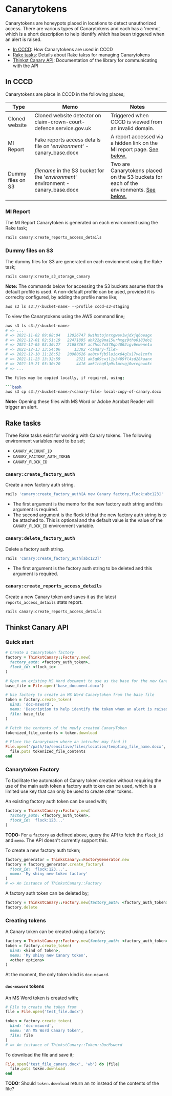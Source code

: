 # Canarytokens

Canarytokens are honeypots placed in locations to detect unauthorized access.
There are various types of Canarytokens and each has a 'memo', which is a short
description to help identify which has been triggered when an alert is raised.

* [In CCCD](#in-cccd): How Canarytokens are used in CCCD
* [Rake tasks](#rake-tasks): Details about Rake takss for managing Canarytokens
* [Thinkst Canary API](#thinkst-canary-api): Documentation of the library for communicating with the API
## In CCCD

Canarytokens are place in CCCD in the following places;

| Type | Memo | Notes |
|---|---|---|
| Cloned website | Cloned website detector on claim-crown-court-defence.service.gov.uk | Triggered when CCCD is viewed from an invalid domain. |
| MI Report | Fake reports access details file on '_environment_' - canary_base.docx | A report accessed via a hidden link on the MI report page. [See below.](#mi-report) |
| Dummy files on S3 | _filename_ in the S3 bucket for the '_environment_' environment - canary_base.docx | Two are Canarytokens placed on the S3 buckets for each of the environments. [See below.](#dummy-files-on-s3) |

### MI Report

The MI Report Canarytoken is generated on each environment using the Rake task;

```bash
rails canary:create_reports_access_details
```

### Dummy files on S3

The dummy files for S3 are generated on each envionment using the Rake task;

```bash
rails canary:create_s3_storage_canary
```

**Note:** The commands below for accessing the S3 buckets assume that the
default profile is used. A non-default profile can be used, provided it is
correclty configured, by adding the profile name like;

```bash
aws s3 ls s3://<bucket-name> --profile cccd-s3-staging
```

To view the Canarytokens using the AWS command line;

```bash
aws s3 ls s3://<bucket-name>
# => ...
# => 2021-11-02 09:08:04   12026747 9wihxtojnrxgweviwjdxjq6oeagx
# => 2021-12-01 02:51:19   22471895 abk22g9ma15urhxgz9tho0i83do1
# => 2021-12-05 03:30:27   21687367 ac7hsc7o578qb4062igv6ewene1u
# => 2021-12-13 13:54:06      13302 <canary-file>
# => 2021-12-10 11:26:52   20960626 ae0tvfjb5loiox04glx17ve1cmfn
# => 2021-11-23 13:32:59       2321 ak5q69cwjl1y3409fl4sd28kaanx
# => 2021-10-21 03:30:20       4416 amk1rhq61p9vlmcvqj0wregawo3c
# => ...

The files may be copied locally, if required, using;

```bash
aws s3 cp s3://<bucket-name>/<canary-file> local-copy-of-canary.docx
```

**Note:** Opening these files with MS Word or Adobe Acrobat Reader will trigger
an alert.

## Rake tasks

Three Rake tasks exist for working with Canary tokens. The following
environment variables need to be set;

* `CANARY_ACCOUNT_ID`
* `CANARY_FACTORY_AUTH_TOKEN`
* `CANARY_FLOCK_ID`

### `canary:create_factory_auth`

Create a new factory auth string.

```bash
rails 'canary:create_factory_auth[A new Canary factory,flock:abc123]'
```

* The first argument is the memo for the new factory auth string and this
  argument is required.
* The second argument is the flock id that the new factory auth string is to be
  attached to. This is optional and the default value is the value of the
  `CANARY_FLOCK_ID` environment variable.

### `canary:delete_factory_auth`

Delete a factory auth string.

```bash
rails 'canary:create_factory_auth[abc123]'
```

* The first argument is the factory auth string to be deleted and this argument
  is required.

### `canary:create_reports_access_details`

Create a new Canary token and saves it as the latest `reports_access_details`
stats report.

```bash
rails canary:create_reports_access_details
```

## Thinkst Canary API

### Quick start

```ruby
# Create a Canarytoken factory
factory = ThinkstCanary::Factory.new(
  factory_auth: <factory_auth_token>,
  flock_id: <flock_id>
)

# Open an existing MS Word document to use as the base for the new Canarytoken
base_file = File.open('base_document.docx')

# Use factory to create an MS Word Canarytoken from the base file
token = factory.create_token(
  kind: 'doc-msword',
  memo: 'Description to help identify the token when an alert is raised',
  file: base_file
)

# Fetch the contents of the newly created CanaryToken
tokenized_file_contents = token.download

# Place the Canarytoken where an intruder may find it
File.open('/path/to/sensitive/files/location/tempting_file_name.docx', 'wb') do |file|
  file.puts tokenized_file_contents
end
```

### Canarytoken Factory

To facilitate the automation of Canary token creation without requiring the
use of the main auth token a factory auth token can be used, which is a limited
use key that can only be used to create other tokens.

An existing factory auth token can be used with;

```ruby
factory = ThinkstCanary::Factory.new(
  factory_auth: <factory_auth_token>,
  flock_id: 'flock:123...'
)
```

**TODO:** For a `factory` as defined above, query the API to fetch the
`flock_id` and `memo`. The API doesn't currently support this.

To create a new factory auth token;

```ruby
factory_generator = ThinksCanary::FactoryGenerator.new
factory = factory_generator.create_factory(
  flock_id: 'flock:123...',
  memo: 'My shiny new token factory'
)
# => An instance of ThinkstCanary::Factory
```

A factory auth token can be deleted by;

```ruby
factory = ThinkstCanary::Factory.new(factory_auth: <factory_auth_token>)
factory.delete
```

### Creating tokens

A Canary token can be created using a factory;

```ruby
factory = ThinkstCanary::Factory.new(factory_auth: <factory_auth_token>, flock_id: 'flock:123...')
token = factory.create_token(
  kind: <kind of token>,
  memo: 'My shiny new Canary token',
  <other options>
)
```

At the moment, the only token kind is `doc-msword`.

#### `doc-msword` tokens

An MS Word token is created with;

```ruby
# File to create the token from
file = File.open('test_file.docx')

token = factory.create_token(
  kind: 'doc-msword',
  memo: 'An MS Word Canary token',
  file: file
)
# => An instance of ThinkstCanary::Token::DocMsword
```

To download the file and save it;

```ruby
File.open('test_file_canary.docx', 'wb') do |file|
  file.puts token.download
end
```

**TODO:** Should `token.download` return an `IO` instead of the contents of the file?

